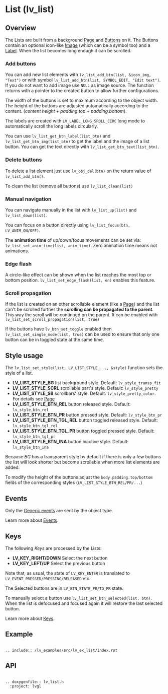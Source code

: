 # List (lv_list)

## Overview

The Lists are built from a background [Page](/object-types/page) and [Buttons](/object-types/btn) on it. 
The Buttons contain an optional icon-like [Image](/object-types/img) (which can be a symbol too) and a [Label](/object-types/label). 
When the list becomes long enough it can be scrolled. 

### Add buttons
You can add new list elements with `lv_list_add_btn(list, &icon_img, "Text")` or with symbol `lv_list_add_btn(list, SYMBOL_EDIT, "Edit text")`. 
If you do not want to add image use `NULL` as image source. The function returns with a pointer to the created button to allow further configurations.

The width of the buttons is set to maximum according to the object width. 
The height of the buttons are adjusted automatically according to the content. (*content height* + *padding.top* + *padding.bottom*).

The labels are created with `LV_LABEL_LONG_SROLL_CIRC` long mode to automatically scroll the long labels circularly.

You can use `lv_list_get_btn_label(list_btn)` and `lv_list_get_btn_img(list_btn)` to get the label and the image of a list button. You can get the text directly with `lv_list_get_btn_text(list_btn)`.

### Delete buttons
To delete a list element just use `lv_obj_del(btn)` on the return value of `lv_list_add_btn()`. 

To clean the list (remove all buttons) use `lv_list_clean(list)`


### Manual navigation
You can navigate manually in the list with `lv_list_up(list)` and `lv_list_down(list)`.

You can focus on a button directly using `lv_list_focus(btn, LV_ANIM_ON/OFF)`.

The **animation time** of up/down/focus movements can be set via: `lv_list_set_anim_time(list, anim_time)`. Zero animation time means not animations. 

### Edge flash
A circle-like effect can be shown when the list reaches the most top or bottom position. 
`lv_list_set_edge_flash(list, en)` enables this feature.

### Scroll propagation
If the list is created on an other scrollable element (like a [Page](/object-types/page)) and the list can't be scrolled further the **scrolling can be propagated to the parent**. 
This way the scroll will be continued on the parent. It can be enabled with `lv_list_set_scroll_propagation(list, true)`

If the buttons have `lv_btn_set_toggle` enabled then `lv_list_set_single_mode(list, true)` can be used to ensure that only one button can be in toggled state at the same time.

## Style usage

The `lv_list_set_style(list, LV_LIST_STYLE_..., &style)` function sets the style of a list. 
- **LV_LIST_STYLE_BG** list background style. Default: `lv_style_transp_fit`
- **LV_LIST_STYLE_SCRL** scrollable part's style. Default: `lv_style_pretty`
- **LV_LIST_STYLE_SB** scrollbars' style. Default: `lv_style_pretty_color`. For details see [Page](/object-types/page) 
- **LV_LIST_STYLE_BTN_REL** button released style. Default: `lv_style_btn_rel`
- **LV_LIST_STYLE_BTN_PR** button pressed style. Default: `lv_style_btn_pr`
- **LV_LIST_STYLE_BTN_TGL_REL** button toggled released style. Default: `lv_style_btn_tgl_rel`
- **LV_LIST_STYLE_BTN_TGL_PR** button toggled pressed style. Default: `lv_style_btn_tgl_pr`
- **LV_LIST_STYLE_BTN_INA** button inactive style. Default: `lv_style_btn_ina`

Because *BG* has a transparent style by default if there is only a few buttons the list will look shorter but become scrollable when more list elements are added.

To modify the height of the buttons adjust the `body.padding.top/bottom` fields of the corresponding styles (`LV_LIST_STYLE_BTN_REL/PR/...`)


## Events
Only the [Generic events](/overview/event.html#generic-events) are sent by the object type.

Learn more about [Events](/overview/event).

## Keys
The following *Keys* are processed by the Lists:
- **LV_KEY_RIGHT/DOWN** Select the next button
- **LV_KEY_LEFT/UP** Select the previous button

Note that, as usual, the state of `LV_KEY_ENTER` is translated to `LV_EVENT_PRESSED/PRESSING/RELEASED` etc.

The Selected buttons are in `LV_BTN_STATE_PR/TG_PR` state.

To manually select a button use `lv_list_set_btn_selected(list, btn)`. When the list is defocused and focused again it will restore the last selected button.

Learn more about [Keys](/overview/indev).


## Example

```eval_rst

.. include:: /lv_examples/src/lv_ex_list/index.rst

```

## API 

```eval_rst

.. doxygenfile:: lv_list.h
  :project: lvgl
        
```
